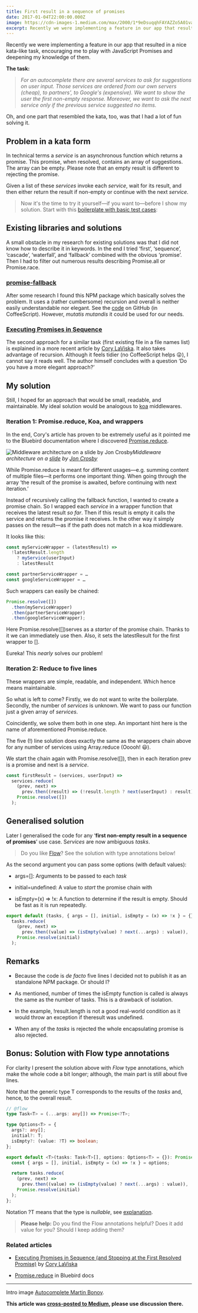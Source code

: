 ```yaml
---
title: First result in a sequence of promises
date: 2017-01-04T22:00:00.000Z
image: https://cdn-images-1.medium.com/max/2000/1*9eDsuqqhFAYAZZo5A01vag.png
excerpt: Recently we were implementing a feature in our app that resulted in a nice kata-like task, encouraging me to play with JavaScript Promises and deepening my knowledge of them.
---
```


Recently we were implementing a feature in our app that resulted in a nice kata-like task, encouraging me to play with JavaScript Promises and deepening my knowledge of them.

**The task:**

> _For an autocomplete there are several services to ask for suggestions on user input. Those services are ordered from our own servers (cheap), to partners', to Google's (expensive). We want to show the user the first non-empty response. Moreover, we want to ask the next service only if the previous service suggested no items._

Oh, and one part that resembled the kata, too, was that I had a lot of fun solving it.

## Problem in a kata form

In technical terms a _service_ is an asynchronous function which returns a promise. This promise, when resolved, contains an array of suggestions. The array can be empty. Please note that an empty result is different to rejecting the promise.

Given a list of these _services_ invoke each _service_, wait for its result, and then either return the result if non-empty or continue with the next _service_.

> Now it's the time to try it yourself—if you want to—before I show my solution. Start with this [boilerplate with basic test cases](https://gist.github.com/robinpokorny/fb01d868d79e9afadff5d5ddcfa48f08):

## Existing libraries and solutions

A small obstacle in my research for existing solutions was that I did not know how to describe it in keywords. In the end I tried ‘first’, ‘sequence’, ‘cascade’, ‘waterfall’, and ‘fallback’ combined with the obvious ‘promise’. Then I had to filter out numerous results describing Promise.all or Promise.race.

### [promise-fallback](https://www.npmjs.com/package/promise-fallback)

After some research I found this NPM package which basically solves the problem. It uses a (rather cumbersome) recursion and overall is neither easily understandable nor elegant. See the [code](https://github.com/CharlesWall/promise-fallback/blob/6095a5deff9dbbe60006d50d1d2ccda82e8187c4/src/index.coffee) on GitHub (in CoffeeScript). However, _mutatis mutandis_ it could be used for our needs.

### [Executing Promises in Sequence](https://www.abeautifulsite.net/executing-promises-in-sequence-and-stopping-at-the-first-resolved-promise)

The second approach for a similar task (first existing file in a file names list) is explained in a more recent article by [Cory LaViska](undefined). It also takes advantage of recursion. Although it feels tidier (no CoffeeScript helps 😜), I cannot say it reads well. The author himself concludes with a question ‘Do you have a more elegant approach?’

## My solution

Still, I hoped for an approach that would be small, readable, and maintainable. My ideal solution would be analogous to [koa](http://koajs.com/) middlewares.

### Iteration 1: Promise.reduce, Koa, and wrappers

In the end, Cory's article has proven to be extremely useful as it pointed me to the Bluebird documentation where I discovered [Promise.reduce](http://bluebirdjs.com/docs/api/promise.reduce.html).

![Middleware architecture on a [slide](http://www.slideshare.net/joncrosby/rack-middleware/89-Middleware_App_HTTPTuesday_March_17) by [Jon Crosby](undefined)](https://cdn-images-1.medium.com/max/2000/1*leI8zeQaAZcyXEif2-XlOQ.jpeg)_Middleware architecture on a [slide](http://www.slideshare.net/joncrosby/rack-middleware/89-Middleware_App_HTTPTuesday_March_17) by [Jon Crosby](undefined)_

While Promise.reduce is meant for different usages—e.g. summing content of multiple files—it performs one important thing. When going through the array ‘the result of the promise is awaited, before continuing with next iteration.’

Instead of recursively calling the fallback function, I wanted to create a promise chain. So I wrapped each _service_ in a wrapper function that receives the latest result _so far_. Then if this result is empty it calls the service and returns the promise it receives. In the other way it simply passes on the result—as if the path does not match in a koa middleware.

It looks like this:

```ts
const myServiceWrapper = (latestResult) =>
  !latestResult.length
    ? myService(userInput)
    : latestResult

const partnerServiceWrapper = …
const googleServiceWrapper = …
```

Such wrappers can easily be chained:

```ts
Promise.resolve([])
  .then(myServiceWrapper)
  .then(partnerServiceWrapper)
  .then(googleServiceWrapper);
```

Here Promise.resolve([])serves as a _starter_ of the promise chain. Thanks to it we can immediately use then. Also, it sets the latestResult for the first wrapper to [].

Eureka! This _nearly_ solves our problem!

### Iteration 2: Reduce to five lines

These wrappers are simple, readable, and independent. Which hence means maintainable.

So what is left to come? Firstly, we do not want to write the boilerplate. Secondly, the number of _services_ is unknown. We want to pass our function just a given array of _services_.

Coincidently, we solve them both in one step. An important hint here is the name of aforementioned Promise.reduce.

The five (!) line solution does exactly the same as the wrappers chain above for any number of services using Array.reduce (Ooooh! 😃).

We start the chain again with Promise.resolve([]), then in each iteration prev is a promise and next is a _service_.

```ts
const firstResult = (services, userInput) =>
  services.reduce(
    (prev, next) =>
      prev.then((result) => (!result.length ? next(userInput) : result)),
    Promise.resolve([])
  );
```

## Generalised solution

Later I generalised the code for any ‘**first non-empty result in a sequence of promises**’ use case. S*ervices* are now ambiguous _tasks_.

> Do you like [Flow](https://flowtype.org/)? See the solution with type annotations below!

As the second argument you can pass some options (with default values):

- args=[]: Arguments to be passed to each _task_

- initial=undefined: A value to _start_ the promise chain with

- isEmpty=(x) => !x: A function to determine if the result is empty. Should be fast as it is run repeatedly.

```ts
export default (tasks, { args = [], initial, isEmpty = (x) => !x } = {}) =>
  tasks.reduce(
    (prev, next) =>
      prev.then((value) => (isEmpty(value) ? next(...args) : value)),
    Promise.resolve(initial)
  );
```

## Remarks

- Because the code is _de facto_ five lines I decided not to publish it as an standalone NPM package. Or should I?

- As mentioned, number of times the isEmpty function is called is always the same as the number of tasks. This is a drawback of isolation.

- In the example, !result.length is not a good real-world condition as it would throw an exception if theresult was undefined.

- When any of the _tasks_ is rejected the whole encapsulating promise is also rejected.

## Bonus: Solution with Flow type annotations

For clarity I present the solution above with _Flow_ type annotations, which make the whole code a bit longer; although, the main part is still about five lines.

Note that the generic type T corresponds to the results of the _tasks_ and, hence, to the overall result.

```ts
// @flow
type Task<T> = (...args: any[]) => Promise<?T>;

type Options<T> = {
  args?: any[];
  initial?: T;
  isEmpty?: (value: ?T) => boolean;
};

export default <T>(tasks: Task<T>[], options: Options<T> = {}): Promise<?T> => {
  const { args = [], initial, isEmpty = (x) => !x } = options;

  return tasks.reduce(
    (prev, next) =>
      prev.then((value) => (isEmpty(value) ? next(...args) : value)),
    Promise.resolve(initial)
  );
};
```

Notation ?T means that the type is _nullable_, see [explanation](https://gist.github.com/robinpokorny/b18ecd4565104831a78b02a43d62c1af).

> **Please help:** Do you find the Flow annotations helpful? Does it add value for you? Should I keep adding them?

### Related articles

- [Executing Promises in Sequence (and Stopping at the First Resolved Promise)](https://www.abeautifulsite.net/executing-promises-in-sequence-and-stopping-at-the-first-resolved-promise) by [Cory LaViska](undefined)

- [Promise.reduce](http://bluebirdjs.com/docs/api/promise.reduce.html) in Bluebird docs

---

Intro image [Autocomplete Martin Bonov](https://dribbble.com/shots/2220256-Autocomplete).

**This article was [cross-posted to Medium](https://medium.com/hackernoon/first-result-in-a-sequence-of-promises-e8c5f01a1678), please use discussion there.**
